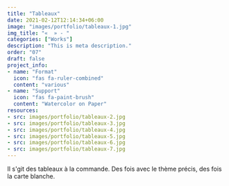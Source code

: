 ```yaml
---
title: "Tableaux"
date: 2021-02-12T12:14:34+06:00
image: "images/portfolio/tableaux-1.jpg"
img_title: "«  » - "
categories: ["Works"]
description: "This is meta description."
order: "07"
draft: false
project_info:
- name: "Format"
  icon: "fas fa-ruler-combined"
  content: "various"
- name: "Support"
  icon: "fas fa-paint-brush"
  content: "Watercolor on Paper"
resources:
- src: images/portfolio/tableaux-2.jpg
- src: images/portfolio/tableaux-3.jpg
- src: images/portfolio/tableaux-4.jpg
- src: images/portfolio/tableaux-5.jpg
- src: images/portfolio/tableaux-6.jpg
- src: images/portfolio/tableaux-7.jpg
---
```

Il s'git des tableaux à la commande. Des fois avec le thème précis, des fois la carte blanche.

